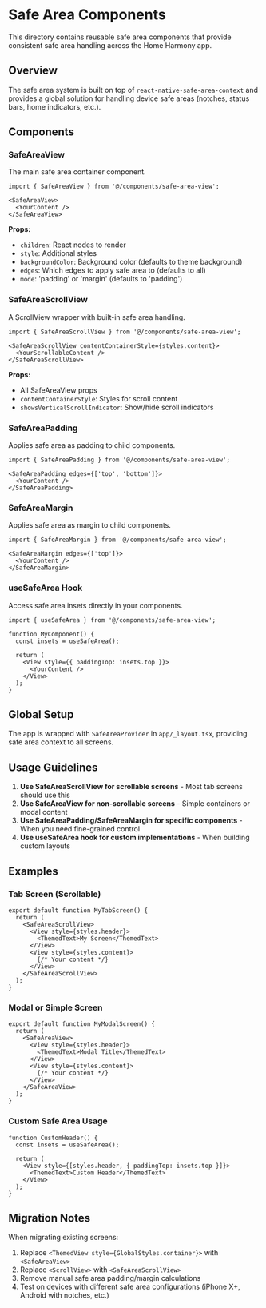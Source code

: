 # Safe Area Components

This directory contains reusable safe area components that provide consistent safe area handling across the Home Harmony app.

## Overview

The safe area system is built on top of `react-native-safe-area-context` and provides a global solution for handling device safe areas (notches, status bars, home indicators, etc.).

## Components

### SafeAreaView
The main safe area container component.

```tsx
import { SafeAreaView } from '@/components/safe-area-view';

<SafeAreaView>
  <YourContent />
</SafeAreaView>
```

**Props:**
- `children`: React nodes to render
- `style`: Additional styles
- `backgroundColor`: Background color (defaults to theme background)
- `edges`: Which edges to apply safe area to (defaults to all)
- `mode`: 'padding' or 'margin' (defaults to 'padding')

### SafeAreaScrollView
A ScrollView wrapper with built-in safe area handling.

```tsx
import { SafeAreaScrollView } from '@/components/safe-area-view';

<SafeAreaScrollView contentContainerStyle={styles.content}>
  <YourScrollableContent />
</SafeAreaScrollView>
```

**Props:**
- All SafeAreaView props
- `contentContainerStyle`: Styles for scroll content
- `showsVerticalScrollIndicator`: Show/hide scroll indicators

### SafeAreaPadding
Applies safe area as padding to child components.

```tsx
import { SafeAreaPadding } from '@/components/safe-area-view';

<SafeAreaPadding edges={['top', 'bottom']}>
  <YourContent />
</SafeAreaPadding>
```

### SafeAreaMargin
Applies safe area as margin to child components.

```tsx
import { SafeAreaMargin } from '@/components/safe-area-view';

<SafeAreaMargin edges={['top']}>
  <YourContent />
</SafeAreaMargin>
```

### useSafeArea Hook
Access safe area insets directly in your components.

```tsx
import { useSafeArea } from '@/components/safe-area-view';

function MyComponent() {
  const insets = useSafeArea();
  
  return (
    <View style={{ paddingTop: insets.top }}>
      <YourContent />
    </View>
  );
}
```

## Global Setup

The app is wrapped with `SafeAreaProvider` in `app/_layout.tsx`, providing safe area context to all screens.

## Usage Guidelines

1. **Use SafeAreaScrollView for scrollable screens** - Most tab screens should use this
2. **Use SafeAreaView for non-scrollable screens** - Simple containers or modal content
3. **Use SafeAreaPadding/SafeAreaMargin for specific components** - When you need fine-grained control
4. **Use useSafeArea hook for custom implementations** - When building custom layouts

## Examples

### Tab Screen (Scrollable)
```tsx
export default function MyTabScreen() {
  return (
    <SafeAreaScrollView>
      <View style={styles.header}>
        <ThemedText>My Screen</ThemedText>
      </View>
      <View style={styles.content}>
        {/* Your content */}
      </View>
    </SafeAreaScrollView>
  );
}
```

### Modal or Simple Screen
```tsx
export default function MyModalScreen() {
  return (
    <SafeAreaView>
      <View style={styles.header}>
        <ThemedText>Modal Title</ThemedText>
      </View>
      <View style={styles.content}>
        {/* Your content */}
      </View>
    </SafeAreaView>
  );
}
```

### Custom Safe Area Usage
```tsx
function CustomHeader() {
  const insets = useSafeArea();
  
  return (
    <View style={[styles.header, { paddingTop: insets.top }]}>
      <ThemedText>Custom Header</ThemedText>
    </View>
  );
}
```

## Migration Notes

When migrating existing screens:

1. Replace `<ThemedView style={GlobalStyles.container}>` with `<SafeAreaView>`
2. Replace `<ScrollView>` with `<SafeAreaScrollView>`
3. Remove manual safe area padding/margin calculations
4. Test on devices with different safe area configurations (iPhone X+, Android with notches, etc.)
